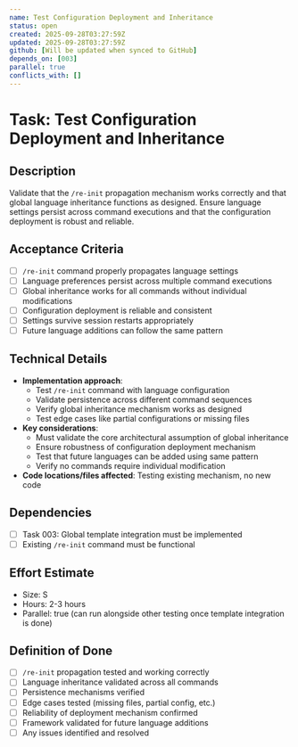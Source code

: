 ```yaml
---
name: Test Configuration Deployment and Inheritance
status: open
created: 2025-09-28T03:27:59Z
updated: 2025-09-28T03:27:59Z
github: [Will be updated when synced to GitHub]
depends_on: [003]
parallel: true
conflicts_with: []
---
```


# Task: Test Configuration Deployment and Inheritance

## Description

Validate that the `/re-init` propagation mechanism works correctly and that global language inheritance functions as designed. Ensure language settings persist across command executions and that the configuration deployment is robust and reliable.

## Acceptance Criteria

- [ ] `/re-init` command properly propagates language settings
- [ ] Language preferences persist across multiple command executions
- [ ] Global inheritance works for all commands without individual modifications
- [ ] Configuration deployment is reliable and consistent
- [ ] Settings survive session restarts appropriately
- [ ] Future language additions can follow the same pattern

## Technical Details

- **Implementation approach**:
  - Test `/re-init` command with language configuration
  - Validate persistence across different command sequences
  - Verify global inheritance mechanism works as designed
  - Test edge cases like partial configurations or missing files
- **Key considerations**:
  - Must validate the core architectural assumption of global inheritance
  - Ensure robustness of configuration deployment mechanism
  - Test that future languages can be added using same pattern
  - Verify no commands require individual modification
- **Code locations/files affected**: Testing existing mechanism, no new code

## Dependencies

- [ ] Task 003: Global template integration must be implemented
- [ ] Existing `/re-init` command must be functional

## Effort Estimate

- Size: S
- Hours: 2-3 hours
- Parallel: true (can run alongside other testing once template integration is done)

## Definition of Done

- [ ] `/re-init` propagation tested and working correctly
- [ ] Language inheritance validated across all commands
- [ ] Persistence mechanisms verified
- [ ] Edge cases tested (missing files, partial config, etc.)
- [ ] Reliability of deployment mechanism confirmed
- [ ] Framework validated for future language additions
- [ ] Any issues identified and resolved